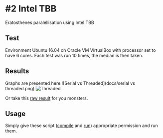 # #2 Intel TBB
Eratosthenes paralellisation using Intel TBB

## Test
Environment Ubuntu 16.04 on Oracle VM VirtualBox with processor set to have 6 cores.
Each test was run 10 times, the median is then taken.

## Results
Graphs are presented here
![Serial vs Threaded](docs/serial vs threaded.png)
![Threaded](docs/threaded.png)


Or take this [raw result](docs/output.csv) for you monsters.

## Usage
Simply give these script ([compile](compile.sh) and [run](run.sh)) appropriate permission and run them.